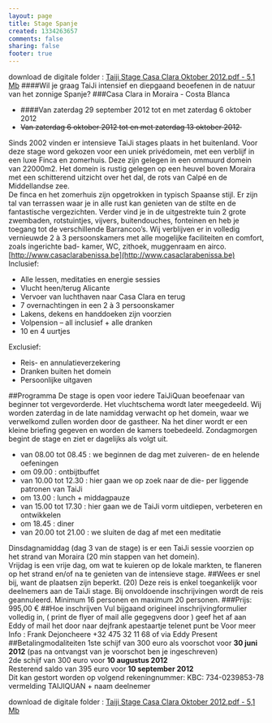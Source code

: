 ```yaml
--- 
layout: page
title: Stage Spanje
created: 1334263657
comments: false
sharing: false
footer: true
---
```

download de digitale folder : [Taiji Stage Casa Clara Oktober 2012.pdf - 5,1 Mb](http://www.sjatao.be/pdf/taichi_stage_spanje_2012.pdf)
####Wil je graag TaiJi intensief en diepgaand beoefenen in de natuur van het zonnige Spanje?
###Casa Clara in Moraira - Costa Blanca

* ####Van zaterdag 29 september 2012 tot en met zaterdag 6 oktober 2012
* ~~Van zaterdag 6 oktober 2012 tot en met zaterdag 13 oktober 2012&nbsp;~~
	

Sinds 2002 vinden er intensieve TaiJi stages plaats in het buitenland. Voor deze stage word gekozen voor een uniek priv&eacute;domein, met een verblijf in een luxe Finca en zomerhuis. Deze zijn gelegen in een ommuurd domein van 22000m2. Het domein is rustig gelegen op een heuvel boven Moraira met een schitterend uitzicht over het dal, de rots van Calp&eacute; en de Middellandse zee.  
De finca en het zomerhuis zijn opgetrokken in typisch Spaanse stijl. Er zijn tal van terrassen waar je in alle rust kan genieten van de stilte en de fantastische vergezichten. Verder vind je in de uitgestrekte tuin 2 grote zwembaden, rotstuintjes, vijvers, buitendouches, fonteinen en heb je toegang tot de verschillende Barrancoo&rsquo;s. Wij verblijven er in volledig vernieuwde 2 &agrave; 3 persoonskamers met alle mogelijke faciliteiten en comfort, zoals ingerichte bad- kamer, WC, zithoek, muggenraam en airco.  
[http://www.casaclarabenissa.be](http://www.casaclarabenissa.be)  
Inclusief:

* Alle lessen, meditaties en energie sessies
* Vlucht heen/terug Alicante
* Vervoer van luchthaven naar Casa Clara en terug
* 7 overnachtingen in een 2 &agrave; 3 persoonskamer
* Lakens, dekens en handdoeken zijn voorzien
* Volpension &ndash; all inclusief + alle dranken
* 10 en 4 uurtjes

Exclusief:

* Reis- en annulatieverzekering
* Dranken buiten het domein
* Persoonlijke uitgaven

##Programma
De stage is open voor iedere TaiJiQuan beoefenaar van beginner tot vergevorderde. Het vluchtschema wordt later meegedeeld. Wij worden zaterdag in de late namiddag verwacht op het domein, waar we verwelkomd zullen worden door de gastheer. Na het diner wordt er een kleine briefing gegeven en worden de kamers toebedeeld. Zondagmorgen begint de stage en ziet er dagelijks als volgt uit.

* van 08.00 tot 08.45 : we beginnen de dag met zuiveren- de en helende oefeningen
* om 09.00 : ontbijtbuffet
* van 10.00 tot 12.30 : hier gaan we op zoek naar de die- per liggende patronen van TaiJi
* om 13.00 : lunch + middagpauze
* van 15.00 tot 17.30 : hier gaan we de TaiJi vorm uitdiepen, verbeteren en ontwikkelen
* om 18.45 : diner
* van 20.00 tot 21.00 : we sluiten de dag af met een meditatie

Dinsdagnamiddag (dag 3 van de stage) is er een TaiJi sessie voorzien op het strand van Moraira (20 min stappen van het domein).   
Vrijdag is een vrije dag, om wat te kuieren op de lokale markten, te flaneren op het strand en/of na te genieten van de intensieve stage.
##Wees er snel bij, want de plaatsen zijn beperkt. (20)
Deze reis is enkel toegankelijk voor deelnemers aan de TaiJi stage. Bij onvoldoende inschrijvingen wordt de reis geannuleerd.
Minimum 16 personen en maximum 20 personen.
###Prijs: 995,00 &euro;
##Hoe inschrijven
Vul bijgaand origineel inschrijvingformulier volledig in, ( print de flyer of mail alle gegegvens door ) geef het af aan Eddy of mail het door naar dejfrank apestaartje telenet punt be Voor meer Info : Frank Dejoncheere +32 475 32 11 68 of via Eddy Present
##Betalingmodaliteiten
1ste schijf van 300 euro als voorschot voor **30 juni 2012** (pas na ontvangst van je voorschot ben je ingeschreven)  
2de schijf van 300 euro voor **10 augustus 2012**   
Resterend saldo van 395 euro voor **10 september 2012**   
Dit kan gestort worden op volgend rekeningnummer: KBC: 734-0239853-78 vermelding TAIJIQUAN + naam deelnemer

download de digitale folder : [Taiji Stage Casa Clara Oktober 2012.pdf - 5,1 Mb](http://www.sjatao.be/pdf/taichi_stage_spanje_2012.pdf)
